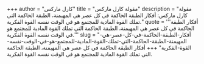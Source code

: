 +++
author = "كارل ماركس"
title = "مقولة كارل ماركس"
description = "مقولة كارل ماركس: أفكار الطبقة الحاكمة في كل عصر هي المهيمنة، الطبقة الحاكمة التي تملك القوة المادية للمجتمع هو في الوقت نفسه القوة الفكرية."
quote = '''أفكار الطبقة الحاكمة في كل عصر هي المهيمنة، الطبقة الحاكمة التي تملك القوة المادية للمجتمع هو في الوقت نفسه القوة الفكرية.'''
slug = "أفكار-الطبقة-الحاكمة-في-كل-عصر-هي-المهيمنة-الطبقة-الحاكمة-التي-تملك-القوة-المادية-للمجتمع-هو-في-الوقت-نفسه-القوة-الفكرية"
+++
أفكار الطبقة الحاكمة في كل عصر هي المهيمنة، الطبقة الحاكمة التي تملك القوة المادية للمجتمع هو في الوقت نفسه القوة الفكرية.
